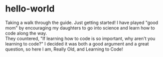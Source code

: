 # hello-world
Taking a walk through the guide.  Just getting started!
I have played "good mom" by encouraging my daughters to go into science and learn how to code along the way.  
They countered, "If learning how to code is so important, why aren't you learning to code?"
I decided it was both a good argument and a great question, so here I am, Really Old, and Learning to Code!
